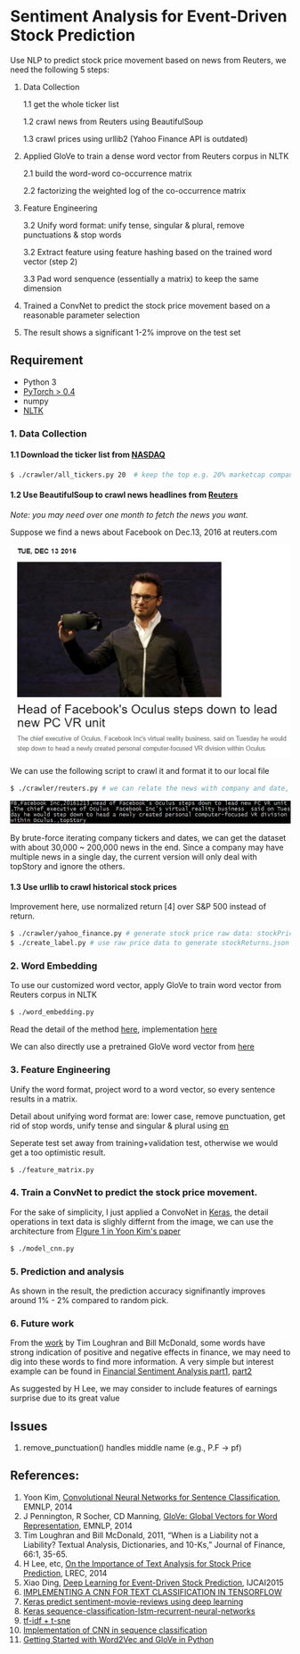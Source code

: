 # Sentiment Analysis for Event-Driven Stock Prediction
Use NLP to predict stock price movement based on news from Reuters, we need the following 5 steps:

1. Data Collection

    1.1 get the whole ticker list

    1.2 crawl news from Reuters using BeautifulSoup
    
    1.3 crawl prices using urllib2 (Yahoo Finance API is outdated)

2. Applied GloVe to train a dense word vector from Reuters corpus in NLTK

    2.1 build the word-word co-occurrence matrix
  
    2.2 factorizing the weighted log of the co-occurrence matrix
  
3. Feature Engineering
  
    3.2 Unify word format: unify tense, singular & plural, remove punctuations & stop words
  
    3.2 Extract feature using feature hashing based on the trained word vector (step 2)
  
    3.3 Pad word senquence (essentially a matrix) to keep the same dimension
  
4. Trained a ConvNet to predict the stock price movement based on a reasonable parameter selection
5. The result shows a significant 1-2% improve on the test set

## Requirement
* Python 3
* [PyTorch > 0.4](https://pytorch.org/)
* numpy
* [NLTK](https://www.nltk.org/install.html)




### 1. Data Collection


#### 1.1 Download the ticker list from [NASDAQ](http://www.nasdaq.com/screening/companies-by-industry.aspx)

```bash
$ ./crawler/all_tickers.py 20  # keep the top e.g. 20% marketcap companies
```

#### 1.2 Use BeautifulSoup to crawl news headlines from [Reuters](http://www.reuters.com/finance/stocks/overview?symbol=FB.O)

*Note: you may need over one month to fetch the news you want.*

Suppose we find a news about Facebook on Dec.13, 2016 at reuters.com

![](./imgs/tar1.PNG)

We can use the following script to crawl it and format it to our local file

```bash
$ ./crawler/reuters.py # we can relate the news with company and date, this is more precise than Bloomberg News
```

![](./imgs/tar2.PNG)

By brute-force iterating company tickers and dates, we can get the dataset with about 30,000 ~ 200,000 news in the end. Since a company may have multiple news in a single day, the current version will only deal with topStory and ignore the others.

#### 1.3 Use urllib to crawl historical stock prices
 
Improvement here, use normalized return [4] over S&P 500 instead of return.

```bash
$ ./crawler/yahoo_finance.py # generate stock price raw data: stockPrices_raw.json, containing open, close, ..., adjClose
$ ./create_label.py # use raw price data to generate stockReturns.json
```

### 2. Word Embedding

To use our customized word vector, apply GloVe to train word vector from Reuters corpus in NLTK

```bash
$ ./word_embedding.py
```

Read the detail of the method [here](http://www-nlp.stanford.edu/pubs/glove.pdf), implementation [here](https://github.com/lazyprogrammer/machine_learning_examples/blob/master/nlp_class2/glove.py)

We can also directly use a pretrained GloVe word vector from [here](http://nlp.stanford.edu/projects/glove/)

### 3. Feature Engineering

Unify the word format, project word to a word vector, so every sentence results in a matrix.

Detail about unifying word format are: lower case, remove punctuation, get rid of stop words, unify tense and singular & plural using [en](https://www.nodebox.net/code/index.php/Linguistics#verb_conjugation)

Seperate test set away from training+validation test, otherwise we would get a too optimistic result.

```bash
$ ./feature_matrix.py
```

### 4. Train a ConvNet to predict the stock price movement. 

For the sake of simplicity, I just applied a ConvoNet in [Keras](http://machinelearningmastery.com/handwritten-digit-recognition-using-convolutional-neural-networks-python-keras/), the detail operations in text data is slighly differnt from the image, we can use the architecture from [FIgure 1 in Yoon Kim's paper](http://www.aclweb.org/anthology/D14-1181)

```bash
$ ./model_cnn.py
```

### 5. Prediction and analysis

As shown in the result, the prediction accuracy signifinantly improves around 1% - 2% compared to random pick.

### 6. Future work

From the [work](https://papers.ssrn.com/sol3/papers.cfm?abstract_id=1331573) by Tim Loughran and Bill McDonald, some words have strong indication of positive and negative effects in finance, we may need to dig into these words to find more information. A very simple but interest example can be found in [Financial Sentiment Analysis part1](http://francescopochetti.com/scrapying-around-web/), [part2](http://francescopochetti.com/financial-blogs-sentiment-analysis-part-crawling-web/)

As suggested by H Lee, we may consider to include features of earnings surprise due to its great value


## Issues
1. remove_punctuation() handles middle name (e.g., P.F -> pf)

## References:

1. Yoon Kim, [Convolutional Neural Networks for Sentence Classification](http://www.aclweb.org/anthology/D14-1181), EMNLP, 2014
2. J Pennington, R Socher, CD Manning, [GloVe: Global Vectors for Word Representation](http://www-nlp.stanford.edu/pubs/glove.pdf), EMNLP, 2014
3. Tim Loughran and Bill McDonald, 2011, “When is a Liability not a Liability?  Textual Analysis, Dictionaries, and 10-Ks,” Journal of Finance, 66:1, 35-65.
4. H Lee, etc, [On the Importance of Text Analysis for Stock Price Prediction](http://nlp.stanford.edu/pubs/lrec2014-stock.pdf), LREC, 2014
5. Xiao Ding, [Deep Learning for Event-Driven Stock Prediction](http://ijcai.org/Proceedings/15/Papers/329.pdf), IJCAI2015
6. [IMPLEMENTING A CNN FOR TEXT CLASSIFICATION IN TENSORFLOW](http://www.wildml.com/2015/12/implementing-a-cnn-for-text-classification-in-tensorflow/)
7. [Keras predict sentiment-movie-reviews using deep learning](http://machinelearningmastery.com/predict-sentiment-movie-reviews-using-deep-learning/)
8. [Keras sequence-classification-lstm-recurrent-neural-networks](http://machinelearningmastery.com/sequence-classification-lstm-recurrent-neural-networks-python-keras/)
9. [tf-idf + t-sne](https://github.com/lazyprogrammer/machine_learning_examples/blob/master/nlp_class2/tfidf_tsne.py)
10. [Implementation of CNN in sequence classification](https://github.com/dennybritz/cnn-text-classification-tf)
11. [Getting Started with Word2Vec and GloVe in Python](http://textminingonline.com/getting-started-with-word2vec-and-glove-in-python)
